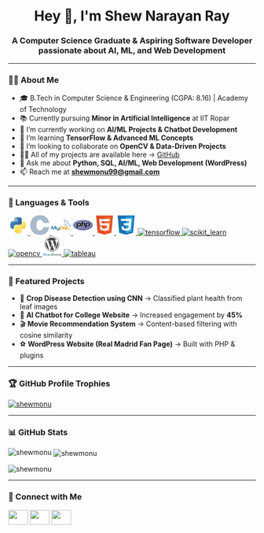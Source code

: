 <h1 align="center">Hey 👋, I'm Shew Narayan Ray</h1>
<h3 align="center">A Computer Science Graduate & Aspiring Software Developer passionate about AI, ML, and Web Development</h3>

---

### 👨‍💻 About Me  
- 🎓 B.Tech in Computer Science & Engineering (CGPA: 8.16) | Academy of Technology  
- 📚 Currently pursuing **Minor in Artificial Intelligence** at IIT Ropar  
- 🔭 I’m currently working on **AI/ML Projects & Chatbot Development**  
- 🌱 I’m learning **TensorFlow & Advanced ML Concepts**  
- 👯 I’m looking to collaborate on **OpenCV & Data-Driven Projects**  
- 👨‍💻 All of my projects are available here → [GitHub](https://github.com/shewmonu)  
- 💬 Ask me about **Python, SQL, AI/ML, Web Development (WordPress)**  
- 📫 Reach me at **shewmonu99@gmail.com**

---

### 🔨 Languages & Tools  
<p align="left"> 
  <a href="https://www.python.org" target="_blank"> <img src="https://raw.githubusercontent.com/devicons/devicon/master/icons/python/python-original.svg" alt="python" width="40" height="40"/> </a>
  <a href="https://www.cprogramming.com/" target="_blank"> <img src="https://raw.githubusercontent.com/devicons/devicon/master/icons/c/c-original.svg" alt="c" width="40" height="40"/> </a>
  <a href="https://www.mysql.com/" target="_blank"> <img src="https://raw.githubusercontent.com/devicons/devicon/master/icons/mysql/mysql-original-wordmark.svg" alt="mysql" width="40" height="40"/> </a>
  <a href="https://www.php.net" target="_blank"> <img src="https://raw.githubusercontent.com/devicons/devicon/master/icons/php/php-original.svg" alt="php" width="40" height="40"/> </a>
  <a href="https://developer.mozilla.org/en-US/docs/Web/HTML" target="_blank"> <img src="https://raw.githubusercontent.com/devicons/devicon/master/icons/html5/html5-original.svg" alt="html5" width="40" height="40"/> </a>
  <a href="https://developer.mozilla.org/en-US/docs/Web/CSS" target="_blank"> <img src="https://raw.githubusercontent.com/devicons/devicon/master/icons/css3/css3-original.svg" alt="css3" width="40" height="40"/> </a>
  <a href="https://www.tensorflow.org" target="_blank"> <img src="https://www.vectorlogo.zone/logos/tensorflow/tensorflow-icon.svg" alt="tensorflow" width="40" height="40"/> </a>
  <a href="https://scikit-learn.org/" target="_blank"> <img src="https://upload.wikimedia.org/wikipedia/commons/0/05/Scikit_learn_logo_small.svg" alt="scikit_learn" width="40" height="40"/> </a>
  <a href="https://opencv.org/" target="_blank"> <img src="https://www.vectorlogo.zone/logos/opencv/opencv-icon.svg" alt="opencv" width="40" height="40"/> </a>
  <a href="https://wordpress.com" target="_blank"> <img src="https://raw.githubusercontent.com/devicons/devicon/master/icons/wordpress/wordpress-original.svg" alt="wordpress" width="40" height="40"/> </a>
  <a href="https://www.tableau.com/" target="_blank"> <img src="https://cdn.worldvectorlogo.com/logos/tableau-software.svg" alt="tableau" width="40" height="40"/> </a>
</p>

---

### 📌 Featured Projects  
- 🌱 **Crop Disease Detection using CNN** → Classified plant health from leaf images  
- 🤖 **AI Chatbot for College Website** → Increased engagement by **45%**  
- 🎬 **Movie Recommendation System** → Content-based filtering with cosine similarity  
- ⚽ **WordPress Website (Real Madrid Fan Page)** → Built with PHP & plugins  

---

### 🏆 GitHub Profile Trophies  
<p align="left"> 
  <a href="https://github.com/ryo-ma/github-profile-trophy">
    <img src="https://github-profile-trophy.vercel.app/?username=shewmonu&theme=algolia" alt="shewmonu" />
  </a> 
</p>

---

### 📊 GitHub Stats  
<p><img align="left" src="https://github-readme-stats.vercel.app/api/top-langs?username=shewmonu&show_icons=true&locale=en&layout=compact&theme=tokyonight" alt="shewmonu" /></p>  

<p>&nbsp;<img align="center" src="https://github-readme-stats.vercel.app/api?username=shewmonu&show_icons=true&locale=en&theme=tokyonight" alt="shewmonu" /></p>  

<p><img align="center" src="https://github-readme-streak-stats.herokuapp.com/?user=shewmonu&theme=tokyonight" alt="shewmonu" /></p>  

---

### 🤝 Connect with Me  
<p align="left">
<a href="https://linkedin.com/in/shew-narayan-ray-607399212" target="blank"><img align="center" src="https://raw.githubusercontent.com/rahuldkjain/github-profile-readme-generator/master/src/images/icons/Social/linked-in-alt.svg" height="30" width="40" /></a>
<a href="https://fb.com/shew narayan ray" target="blank"><img align="center" src="https://raw.githubusercontent.com/rahuldkjain/github-profile-readme-generator/master/src/images/icons/Social/facebook.svg" height="30" width="40" /></a>
<a href="https://instagram.com/shew narayan ray" target="blank"><img align="center" src="https://raw.githubusercontent.com/rahuldkjain/github-profile-readme-generator/master/src/images/icons/Social/instagram.svg" height="30" width="40" /></a>
</p>
